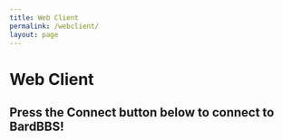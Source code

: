 ```yaml
---
title: Web Client
permalink: /webclient/
layout: page
---
```



# Web Client

## Press the Connect button below to connect to BardBBS!

<div id="fTelnetContainer" class="fTelnetContainer"></div>
<script>document.write('<script src="//embed-v2.ftelnet.ca/js/ftelnet-loader.norip.noxfer.js?v=' + (new Date()).getTime() + '"><\/script>');</script>
<script>
    var Options = new fTelnetOptions();
    Options.BareLFtoCRLF = false;
    Options.BitsPerSecond = 115200;
    Options.ConnectionType = 'telnet';
    Options.Emulation = 'ansi-bbs';
    Options.Enter = '\r';
    Options.Font = 'CP437';
    Options.ForceWss = false;
    Options.Hostname = 'bardbbs.belthesar.com';
    Options.LocalEcho = false;
    Options.NegotiateLocalEcho = true;
    Options.Port = 25023;
    Options.ProxyHostname = 'proxy-us-ga.ftelnet.ca';
    Options.ProxyPort = 80;
    Options.ProxyPort = 443;
    Options.ScreenColumns = 80;
    Options.ScreenRows = 25;
    Options.SendLocation = true;
    var fTelnet = new fTelnetClient('fTelnetContainer', Options);
</script>
